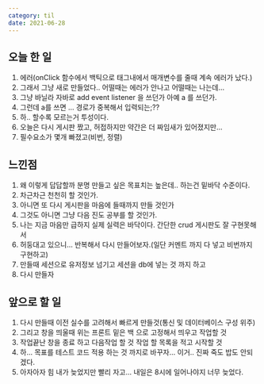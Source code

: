 ```yaml
---
category: til
date: 2021-06-28
---
```


## 오늘 한 일

1. 에러(onClick 함수에서 백틱으로 태그내에서 매개변수를 줄때 계속 에러가 났다.)
2. 그래서 그냥 새로 만들었다.. 어떨때는 에러가 안나고 어떨때는 나는데...
3. 그냥 바닐라 자바로 add event listener 을 쓰던가 아예 a 를 쓰던가.
4. 그런데 a를 쓰면 ... 경로가 중복해서 입력되는;??
5. 하.. 할수록 모르는거 투성이다.
6. 오늘은 다시 게시판 짰고, 허접하지만 약간은 더 짜임새가 있어졌지만...
7. 필수요소가 몇개 빠졌고(비번, 정렬)

## 느낀점

1. 왜 이렇게 답답할까 분명 만들고 싶은 목표치는 높은데.. 하는건 밑바닥 수준이다.
2. 차근차근 천천히 할 것인가.
3. 아니면 또 다시 게시판을 마음에 들때까지 만들 것인가
4. 그것도 아니면 그냥 다음 진도 공부를 할 것인가.
5. 나는 지금 마음만 급하지 실제 실력은 바닥이다. 간단한 crud 게시판도 잘 구현못해서
6. 허둥대고 있으니... 반복해서 다시 만들어보자.(일단 커멘트 까지 다 넣고 비번까지 구현하고)
7. 만들때 세션으로 유저정보 넘기고 세션을 db에 넣는 것 까지 하고
8. 다시 만들자

## 앞으로 할 일

1. 다시 만들때 이전 실수를 고려해서 빠르게 만들것(통신 및 데이터베이스 구성 위주)
2. 그리고 창을 띄울때 위는 프론트 밑은 백 으로 고정해서 띄우고 작업할 것
3. 작업끝난 창을 종료 하고 다음작업 할 것 작업 할 목록을 적고 시작할 것
4. 하... 목표를 테스트 코드 적용 하는 것 까지로 바꾸자... 이거.. 진짜 죽도 밥도 안되겠다.
5. 아자아자 힘 내가 늦었지만 빨리 자고... 내일은 8시에 일어나야지 너무 늦었다.
